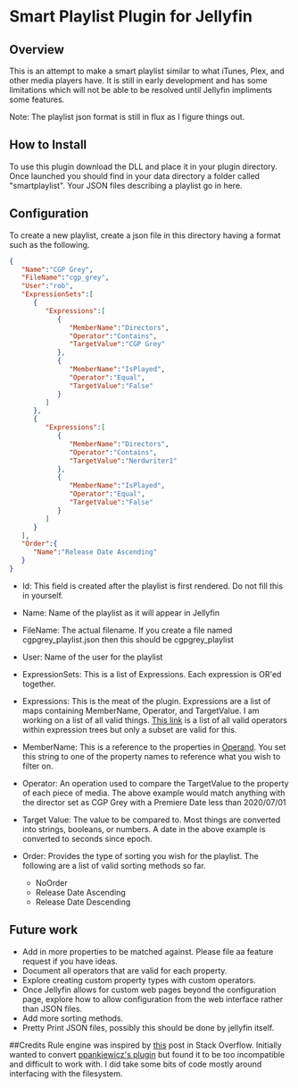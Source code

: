 # Smart Playlist Plugin for Jellyfin
## Overview
This is an attempt to make a smart playlist similar to what iTunes, Plex, and other media players have. It is still in early development and has some limitations which will not be able to be resolved until Jellyfin impliments some features.

Note: The playlist json format is still in flux as I figure things out.

## How to Install
To use this plugin download the DLL and place it in your plugin directory.  Once launched you should find in your data directory a folder called "smartplaylist". Your JSON files describing a playlist go in here.

## Configuration
To create a new playlist, create a json file in this directory having a format such as the following.

```json
{
   "Name":"CGP Grey",
   "FileName":"cgp_grey",
   "User":"rob",
   "ExpressionSets":[
      {
         "Expressions":[
            {
               "MemberName":"Directors",
               "Operator":"Contains",
               "TargetValue":"CGP Grey"
            },
            {
               "MemberName":"IsPlayed",
               "Operator":"Equal",
               "TargetValue":"False"
            }
         ]
      },
      {
         "Expressions":[
            {
               "MemberName":"Directors",
               "Operator":"Contains",
               "TargetValue":"Nerdwriter1"
            },
            {
               "MemberName":"IsPlayed",
               "Operator":"Equal",
               "TargetValue":"False"
            }
         ]
      }
   ],
   "Order":{
      "Name":"Release Date Ascending"
   }
}
```
- Id: This field is created after the playlist is first rendered. Do not fill this in yourself.
- Name: Name of the playlist as it will appear in Jellyfin
- FileName: The actual filename. If you create a file named cgpgrey_playlist.json then this should be cgpgrey_playlist
- User: Name of the user for the playlist
- ExpressionSets: This is a list of Expressions. Each expression is OR'ed together.
- Expressions: This is the meat of the plugin. Expressions are a list of maps containing MemberName, Operator, and TargetValue. I am working on a list of all valid things. [This link](msdn.microsoft.com/en-us/library/bb361179.aspx "This link") is a list of all valid operators within expression trees but only a subset are valid for this.

- MemberName: This is a reference to the properties in [Operand](https://github.com/ankenyr/jellyfin-smartplaylist-plugin/blob/master/Jellyfin.Plugin.SmartPlaylist/QueryEngine/Operand.cs "Operand"). You set this string to one of the property names to reference what you wish to filter on.
- Operator: An operation used to compare the TargetValue to the property of each piece of media. The above example would match anything with the director set as CGP Grey with a Premiere Date less than 2020/07/01
- Target Value: The value to be compared to. Most things are converted into strings, booleans, or numbers. A date in the above example is converted to seconds since epoch.

- Order: Provides the type of sorting you wish for the playlist. The following are a list of valid sorting methods so far.
  - NoOrder
  - Release Date Ascending
  - Release Date Descending
## Future work
- Add in more properties to be matched against. Please file aa feature request if you have ideas.
- Document all operators that are valid for each property.
- Explore creating custom property types with custom operators.
- Once Jellyfin allows for custom web pages beyond the configuration page, explore how to allow configuration from the web interface rather than JSON files.
- Add more sorting methods.
- Pretty Print JSON files, possibly this should be done by jellyfin itself.

##Credits
Rule engine was inspired by [this](https://stackoverflow.com/questions/6488034/how-to-implement-a-rule-engine "this") post in Stack Overflow.
Initially wanted to convert [ppankiewicz's plugin](https://github.com/ppankiewicz/Emby.SmartPlaylist.Plugin "ppankiewicz's plugin") but found it to be too incompatible and difficult to work with. I did take some bits of code mostly around interfacing with the filesystem.
